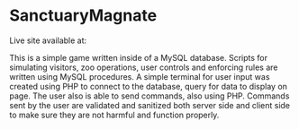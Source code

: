 # SanctuaryMagnate
Live site available at:

This is a simple game written inside of a MySQL database.
Scripts for simulating visitors, zoo operations, user controls and enforcing rules are written using MySQL procedures.
A simple terminal for user input was created using PHP to connect to the database, query for data to display on page.
The user also is able to send commands, also using PHP.
Commands sent by the user are validated and sanitized both server side and client side to make sure they are not harmful and function properly.
